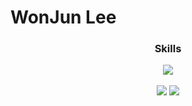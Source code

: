 # WonJun Lee



<div align=center>

  
  ### Skills

  <img src="https://img.shields.io/badge/Python-3776AB?style=for-the-badge&logo=Python&logoColor=white">
  <br/><br/>

  <img src ="https://github-readme-stats.vercel.app/api?username=velpegor&show_icons=true&count_private=true&theme=merko&hide_border=true&bg_color=00000000&hide_rank=true">
  <img src ="https://github-readme-stats.vercel.app/api/top-langs/?username=velpegor&layout=compact&hide_border=true&theme=merko&bg_color=00000000&langs_count=8">
</div>

